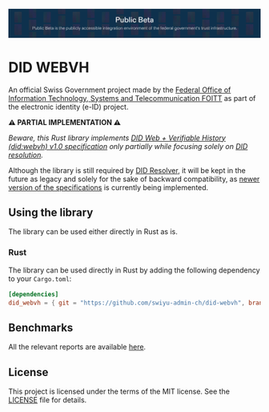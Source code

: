 ![Public Beta banner](https://github.com/e-id-admin/eidch-public-beta/blob/main/assets/github-banner-publicbeta.jpg)

# DID WEBVH

An official Swiss Government project made by
the [Federal Office of Information Technology, Systems and Telecommunication FOITT](https://www.bit.admin.ch/)
as part of the electronic identity (e-ID) project.

**⚠️ PARTIAL IMPLEMENTATION ⚠️**

*Beware, this Rust library implements [DID Web + Verifiable History (did:webvh) v1.0 specification](https://identity.foundation/didwebvh/v1.0/)
only partially while focusing solely on [DID resolution](https://identity.foundation/didwebvh/v1.0/#read-resolve).*

Although the library is still required by [DID Resolver](https://github.com/swiyu-admin-ch/didresolver), it will be kept
in the future as legacy and solely for the sake of backward compatibility, as [newer version of the specifications](https://identity.foundation/didwebvh/v1.0) is currently being implemented.

## Using the library

The library can be used either directly in Rust as is.

### Rust

The library can be used directly in Rust by adding the following dependency to your `Cargo.toml`:

````toml
[dependencies]
did_webvh = { git = "https://github.com/swiyu-admin-ch/did-webvh", branch = "main" }
````

## Benchmarks

All the relevant reports are available [here](criterion/README.md).

## License

This project is licensed under the terms of the MIT license. See the [LICENSE](LICENSE.md) file for details.
